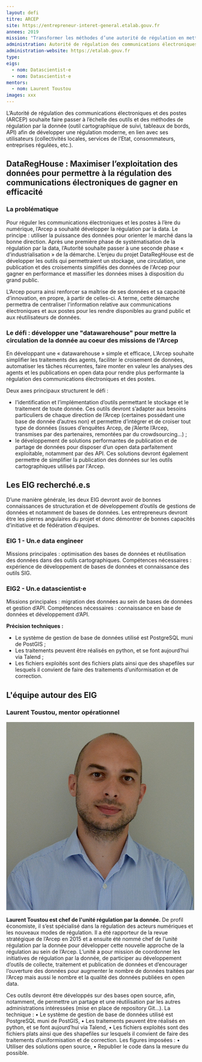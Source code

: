 ```yaml
---
layout: defi
titre: ARCEP
site: https://entrepreneur-interet-general.etalab.gouv.fr
annees: 2019
mission: "Transformer les méthodes d’une autorité de régulation en mettant la circulation de la donnée au cœur de ses missions"
administration: Autorité de régulation des communications électroniques et des postes   
administration-website: https://etalab.gouv.fr
type: 
eigs:
  - nom: Datascientist·e
  - nom: Datascientist·e
mentors: 
  - nom: Laurent Toustou
images: xxx
---
```


L’Autorité de régulation des communications électroniques et des
postes (ARCEP) souhaite faire passer à l’échelle des outils et des
méthodes de régulation par la donnée (outil cartographique de suivi,
tableaux de bords, API) afin de développer une régulation moderne, en
lien avec ses utilisateurs (collectivités locales, services de l’Etat,
consommateurs, entreprises régulées, etc.).

## DataRegHouse : Maximiser l’exploitation des données pour permettre à la régulation des communications électroniques de gagner en efficacité 

### La problématique

Pour réguler les communications électroniques et les postes à l’ère du numérique, l’Arcep a souhaité développer la régulation par la data. Le principe : utiliser la puissance des données pour orienter le marché dans la bonne direction. Après une première phase de systématisation de la régulation par la data, l’Autorité souhaite passer à une seconde phase « d’industrialisation » de la démarche. L’enjeu du projet DataRegHouse est de développer les outils qui permettraient un stockage, une circulation, une publication et des croisements simplifiés des données de l'Arcep pour gagner en performance et massifier les données mises à disposition du grand public. 

L’Arcep pourra ainsi renforcer sa maîtrise de ses données et sa capacité d’innovation, en propre, à partir de celles-ci. A terme, cette démarche permettra de centraliser l'information relative aux communications électroniques et aux postes pour les rendre disponibles au grand public et aux réutilisateurs de données.

### Le défi : développer une "datawarehouse" pour mettre la circulation de la donnée au coeur des missions de l'Arcep

En développant une « datawarehouse » simple et efficace, L’Arcep souhaite simplifier les traitements des agents, faciliter le croisement de données, automatiser les tâches récurrentes, faire monter en valeur les analyses des agents et les publications en open data pour rendre plus performante la régulation des communications électroniques et des postes. 

Deux axes principaux structurent le défi :

-	l’identification et l’implémentation d’outils permettant le stockage et le traitement de toute donnée. Ces outils devront s’adapter aux besoins particuliers de chaque direction de l’Arcep (certaines possédant une base de donnée d’autres non) et permettre d’intégrer et de croiser tout type de données (issues d’enquêtes Arcep, de j’Alerte l’Arcep, transmises par des partenaires, remontées par du crowdsourcing…) ;
-	le développement de solutions performantes de publication et de partage de données pour disposer d’un open data parfaitement exploitable, notamment par des API. Ces solutions devront également permettre de simplifier la publication des données sur les outils cartographiques utilisés par l'Arcep.

## Les EIG recherché.e.s

D’une manière générale, les deux EIG devront avoir de bonnes connaissances de structuration et de développement d’outils de gestions de données et notamment de bases de données. Les entrepreneurs devront être les pierres angulaires du projet et donc démontrer de bonnes capacités d’initiative et de fédération d’équipes.

### EIG 1 - Un.e data engineer

Missions principales : optimisation des bases de données et réutilisation des données dans des outils cartographiques. 
Compétences nécessaires : expérience de développement de bases de données et connaissance des outils SIG. 

### EIG2 - Un.e datascientist·e

Missions principales : migration des données au sein de bases de données et gestion d’API.
Compétences nécessaires : connaissance en base de données et développement d’API.

**Précision techniques :**
-	Le système de gestion de base de données utilisé est PostgreSQL muni de PostGIS ;
-	Les traitements peuvent être réalisés en python, et se font aujourd’hui via Talend ; 
-	Les fichiers exploités sont des fichiers plats ainsi que des shapefiles sur lesquels il convient de faire des traitements d’uniformisation et de correction.

## L'équipe autour des EIG

### Laurent Toustou, mentor opérationnel

![Laurent Toustou](/img/communaute/laurent-toustou.png)

**Laurent Toustou est chef de l'unité régulation par la donnée.** De profil économiste, il s’est spécialisé dans la régulation des acteurs numériques et les nouveaux modes de régulation. Il a été rapporteur de la revue stratégique de l’Arcep en 2015 et a ensuite été nommé chef de l’unité régulation par la donnée pour développer cette nouvelle approche de la régulation au sein de l’Arcep. 
L’unité a pour mission de coordonner les initiatives de régulation par la donnée, de participer au développement d’outils de collecte, traitement et publication de données et d’encourager l’ouverture des données pour augmenter le nombre de données traitées par l’Arcep mais aussi le nombre et la qualité des données publiées en open data. 














Ces outils devront être développés sur des bases open source, afin, notamment, de permettre un partage et une réutilisation par les autres administrations intéressées (mise en place de repository Git…). 
La technique :
•	Le système de gestion de base de données utilisé est PostgreSQL muni de PostGIS,
•	Les traitements peuvent être réalisés en python, et se font aujourd’hui via Talend,
•	Les fichiers exploités sont des fichiers plats ainsi que des shapefiles sur lesquels il convient de faire des traitements d’uniformisation et de correction.
Les figures imposées :
•	Utiliser des solutions open source,
•	Republier le code dans la mesure du possible.
